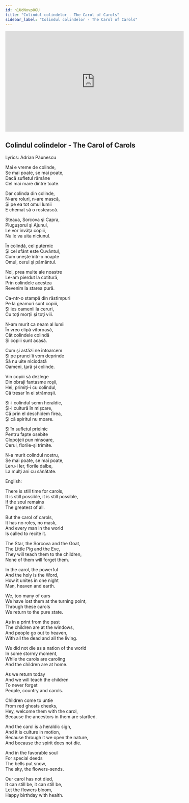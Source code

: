 ```yaml
---
id: n1UdNovpOGU
title: "Colindul colindelor - The Carol of Carols"
sidebar_label: "Colindul colindelor - The Carol of Carols"
---
```


<div class="video-float-container">
  <iframe
    width="560"
    height="315"
    src="https://www.youtube.com/embed/n1UdNovpOGU"
    title="YouTube video player"
    frameborder="0"
    allow="accelerometer; autoplay; clipboard-write; encrypted-media; gyroscope; picture-in-picture; web-share"
    referrerpolicy="strict-origin-when-cross-origin"
    allowfullscreen
  ></iframe>
</div>

## Colindul colindelor - The Carol of Carols

Lyrics: Adrian Păunescu

Mai e vreme de colinde,  
Se mai poate, se mai poate,  
Dacă sufletul rămâne  
Cel mai mare dintre toate.

Dar colinda din colinde,  
N-are roluri, n-are mască,  
Şi pe ea tot omul lumii  
E chemat să o rostească.

Steaua, Sorcova şi Capra,  
Pluguşorul şi Ajunul,  
Le vor învăţa copiii,  
Nu le va uita niciunul.

În colindă, cel puternic  
Şi cel sfânt este Cuvântul,  
Cum uneşte într-o noapte  
Omul, cerul şi pământul.

Noi, prea multe ale noastre  
Le-am pierdut la cotitură,  
Prin colindele acestea  
Revenim la starea pură.

Ca-ntr-o stampă din răstimpuri  
Pe la geamuri sunt copiii,  
Şi ies oamenii la ceruri,  
Cu toţi morţii şi toţi viii.

N-am murit ca neam al lumii  
În vreo clipă viforoasă,  
Cât colindele colindă  
Şi copiii sunt acasă.

Cum şi astăzi ne întoarcem  
Şi pe prunci îi vom deprinde  
Să nu uite niciodată  
Oameni, ţară şi colinde.

Vin copiii să dezlege  
Din obraji fantasme roşii,  
Hei, primiţi-i cu colindul,  
Că tresar în ei strămoşii.

Şi-i colindul semn heraldic,  
Şi-i cultură în mişcare,  
Că prin el deschidem firea,  
Şi că spiritul nu moare.

Şi în sufletul prielnic  
Pentru fapte osebite  
Clopoţeii pun ninsoare,  
Cerul, florile-şi trimite.

N-a murit colindul nostru,  
Se mai poate, se mai poate,  
Leru-i ler, florile dalbe,  
La mulţi ani cu sănătate.

English:

There is still time for carols,  
It is still possible, it is still possible,  
If the soul remains  
The greatest of all.

But the carol of carols,  
It has no roles, no mask,  
And every man in the world  
Is called to recite it.

The Star, the Sorcova and the Goat,  
The Little Pig and the Eve,  
They will teach them to the children,  
None of them will forget them.

In the carol, the powerful  
And the holy is the Word,  
How it unites in one night  
Man, heaven and earth.

We, too many of ours  
We have lost them at the turning point,  
Through these carols  
We return to the pure state.

As in a print from the past  
The children are at the windows,  
And people go out to heaven,  
With all the dead and all the living.

We did not die as a nation of the world  
In some stormy moment,  
While the carols are caroling  
And the children are at home.

As we return today  
And we will teach the children  
To never forget  
People, country and carols.

Children come to untie  
From red ghosts cheeks,  
Hey, welcome them with the carol,  
Because the ancestors in them are startled.

And the carol is a heraldic sign,  
And it is culture in motion,  
Because through it we open the nature,  
And because the spirit does not die.

And in the favorable soul  
For special deeds  
The bells put snow,  
The sky, the flowers-sends.

Our carol has not died,  
It can still be, it can still be,  
Let the flowers bloom,  
Happy birthday with health.
